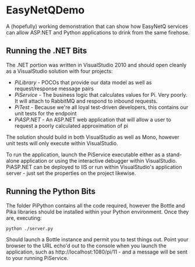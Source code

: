 EasyNetQDemo
============

A (hopefully) working demonstration that can show how EasyNetQ services can allow ASP.NET and Python applications to drink from the same firehose.
 
Running the .NET Bits
----------------------

The .NET portion was written in VisualStudio 2010 and should open cleanly as a VisualStudio solution with four projects:

* *PiLibrary* - POCOs that provide our data model as well as request/response message pairs
* *PiService* - The business logic that calculates values for Pi. Very poorly. It will attach to RabbitMQ and respond to inbound requests.
* *PiTest* - Because we're all loyal test-driven developers, this contains our unit tests for the endpoint
* *PiASP.NET* - An ASP.NET web application that will allow a user to request a poorly calculated approximation of pi

The solution should build in both VisualStudio as well as Mono, however unit tests will only execute within VisualStudio.

To run the application, launch the PiService executable either as a stand-alone application or using the interactive debugger within VisualStudio. PiASP.NET can be deployed to IIS or run within VisualStudio's application server - just set the properties on the project likewise.

Running the Python Bits
-----------------------

The folder PiPython contains all the code required, however the Bottle and Pika libraries should be installed within your Python environment. Once they are, executing:

    python ./server.py

Should launch a Bottle instance and permit you to test things out. Point your browser to the URL echo'd out to the console when you launch the application, such as http://localhost:1080/pi/11 - and a message will be sent to your running PiService.
